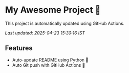 # My Awesome Project 🚀

This project is automatically updated using GitHub Actions.

_Last updated: 2025-04-23 15:30:16 IST_

## Features
- Auto-update README using Python 🐍
- Auto Git push with GitHub Actions 🤖
